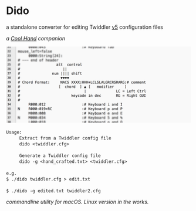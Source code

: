 # Dido

a standalone converter for editing Twiddler [v5](http://twiddler.tekgear.com/doc/doku.php?id=twiddler_config_format) configuration files  
  
  
*a [Cool Hand](https://github.com/CoohLand/CoolHand) companion*  
  
![](doc/sample_decode.png)
  
```Shell
Usage:
     Extract from a Twiddler config file
     dido <twiddler.cfg>

     Generate a Twiddler config file
     dido -g <hand_crafted.txt> <twiddler.cfg>

e.g.  
$ ./dido twiddler.cfg > edit.txt

$ ./dido -g edited.txt twiddler2.cfg

```

*commandline utility for macOS. Linux version in the works.*
